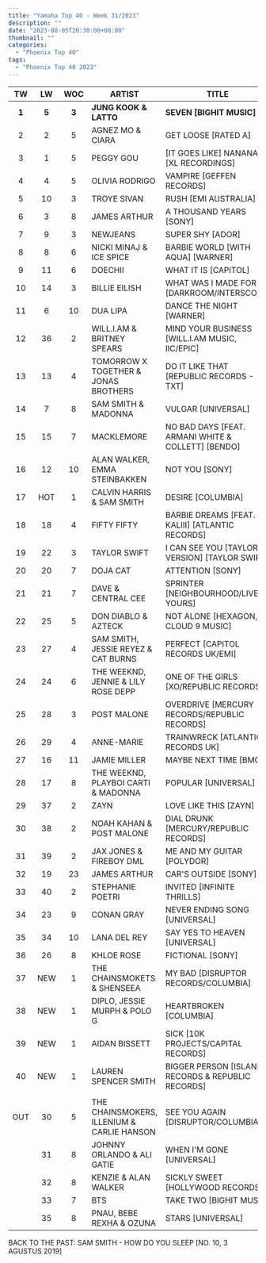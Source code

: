 ```yaml
---
title: "Yamaha Top 40 - Week 31/2023"
description: ""
date: "2023-08-05T20:30:00+08:00"
thumbnail: ""
categories:
  - "Phoenix Top 40"
tags:
  - "Phoenix Top 40 2023"
---
```

<!--more-->
|TW|LW|WOC|ARTIST|TITLE|PEAK|
|:---:|:---:|:---:|---|---|:---:|
|**1**|**5**|**3**|**JUNG KOOK & LATTO**|**SEVEN [BIGHIT MUSIC]**|**1**|
|2|2|5|AGNEZ MO & CIARA|GET LOOSE [RATED A]|2|
|3|1|5|PEGGY GOU|[IT GOES LIKE] NANANA [XL RECORDINGS]|1|
|4|4|5|OLIVIA RODRIGO|VAMPIRE [GEFFEN RECORDS]|4|
|5|10|3|TROYE SIVAN|RUSH [EMI AUSTRALIA]|5|
|6|3|8|JAMES ARTHUR|A THOUSAND YEARS [SONY]|3|
|7|9|3|NEWJEANS|SUPER SHY [ADOR]|7|
|8|8|6|NICKI MINAJ & ICE SPICE|BARBIE WORLD [WITH AQUA] [WARNER]|8|
|9|11|6|DOECHII|WHAT IT IS [CAPITOL]|9|
|10|14|3|BILLIE EILISH|WHAT WAS I MADE FOR [DARKROOM/INTERSCOPE]|10|
|11|6|10|DUA LIPA|DANCE THE NIGHT [WARNER]|4|
|12|36|2|WILL.I.AM & BRITNEY SPEARS|MIND YOUR BUSINESS [WILL.I.AM MUSIC, IIC/EPIC]|12|
|13|13|4|TOMORROW X TOGETHER & JONAS BROTHERS|DO IT LIKE THAT [REPUBLIC RECORDS - TXT]|13|
|14|7|8|SAM SMITH & MADONNA|VULGAR [UNIVERSAL]|1|
|15|15|7|MACKLEMORE|NO BAD DAYS [FEAT. ARMANI WHITE & COLLETT] [BENDO]|15|
|16|12|10|ALAN WALKER, EMMA STEINBAKKEN|NOT YOU [SONY]|1|
|17|HOT|1|CALVIN HARRIS & SAM SMITH|DESIRE [COLUMBIA]|17|
|18|18|4|FIFTY FIFTY|BARBIE DREAMS [FEAT. KALIII] [ATLANTIC RECORDS]|18|
|19|22|3|TAYLOR SWIFT|I CAN SEE YOU [TAYLOR'S VERSION] [TAYLOR SWIFT]|19|
|20|20|7|DOJA CAT|ATTENTION [SONY]|20|
|21|21|7|DAVE & CENTRAL CEE|SPRINTER [NEIGHBOURHOOD/LIVE YOURS]|21|
|22|25|5|DON DIABLO & AZTECK|NOT ALONE [HEXAGON, CLOUD 9 MUSIC]|22|
|23|27|4|SAM SMITH, JESSIE REYEZ & CAT BURNS|PERFECT [CAPITOL RECORDS UK/EMI]|23|
|24|24|6|THE WEEKND, JENNIE & LILY ROSE DEPP|ONE OF THE GIRLS [XO/REPUBLIC RECORDS]|24|
|25|28|3|POST MALONE|OVERDRIVE [MERCURY RECORDS/REPUBLIC RECORDS]|25|
|26|29|4|ANNE-MARIE|TRAINWRECK [ATLANTIC RECORDS UK]|26|
|27|16|11|JAMIE MILLER|MAYBE NEXT TIME [BMG]|8|
|28|17|8|THE WEEKND, PLAYBOI CARTI & MADONNA|POPULAR [UNIVERSAL]|17|
|29|37|2|ZAYN|LOVE LIKE THIS [ZAYN]|29|
|30|38|2|NOAH KAHAN & POST MALONE|DIAL DRUNK [MERCURY/REPUBLIC RECORDS]|30|
|31|39|2|JAX JONES & FIREBOY DML|ME AND MY GUITAR [POLYDOR]|31|
|32|19|23|JAMES ARTHUR|CAR'S OUTSIDE [SONY]|2|
|33|40|2|STEPHANIE POETRI|INVITED [INFINITE THRILLS]|33|
|34|23|9|CONAN GRAY|NEVER ENDING SONG [UNIVERSAL]|12|
|35|34|10|LANA DEL REY|SAY YES TO HEAVEN [UNIVERSAL]|2|
|36|26|8|KHLOE ROSE|FICTIONAL [SONY]|26|
|37|NEW|1|THE CHAINSMOKETS & SHENSEEA|MY BAD [DISRUPTOR RECORDS/COLUMBIA]|37|
|38|NEW|1|DIPLO, JESSIE MURPH & POLO G|HEARTBROKEN [COLUMBIA]|38|
|39|NEW|1|AIDAN BISSETT|SICK [10K PROJECTS/CAPITAL RECORDS]|39|
|40|NEW|1|LAUREN SPENCER SMITH|BIGGER PERSON [ISLAND RECORDS & REPUBLIC RECORDS]|40|
|||||||
|OUT|30|5|THE CHAINSMOKERS, ILLENIUM & CARLIE HANSON|SEE YOU AGAIN [DISRUPTOR/COLUMBIA]|30|
||31|8|JOHNNY ORLANDO & ALI GATIE|WHEN I'M GONE [UNIVERSAL]|13|
||32|8|KENZIE & ALAN WALKER|SICKLY SWEET [HOLLYWOOD RECORDS]|14|
||33|7|BTS|TAKE TWO [BIGHIT MUSIC]|8|
||35|8|PNAU, BEBE REXHA & OZUNA|STARS [UNIVERSAL]|18|

BACK TO THE PAST: SAM SMITH - HOW DO YOU SLEEP [NO. 10, 3 AGUSTUS 2019]					